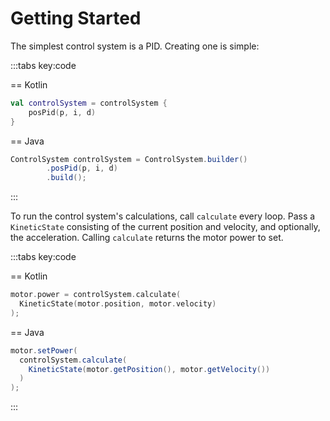 # Getting Started

The simplest control system is a PID. Creating one is simple:

:::tabs key:code

== Kotlin

```kotlin
val controlSystem = controlSystem {
    posPid(p, i, d)
}
```

== Java

```java
ControlSystem controlSystem = ControlSystem.builder()
        .posPid(p, i, d)
        .build();
```

:::

To run the control system's calculations, call `calculate` every loop. Pass
a `KineticState` consisting of the current position and velocity, and
optionally, the acceleration. Calling `calculate` returns the motor power to
set.

:::tabs key:code

== Kotlin

```kotlin
motor.power = controlSystem.calculate(
  KineticState(motor.position, motor.velocity)
);
```

== Java

```java
motor.setPower(
  controlSystem.calculate(
    KineticState(motor.getPosition(), motor.getVelocity())
  )
);
```

:::